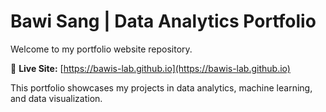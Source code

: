 # Bawi Sang | Data Analytics Portfolio

Welcome to my portfolio website repository.

🔗 **Live Site:** [https://bawis-lab.github.io](https://bawis-lab.github.io)

This portfolio showcases my projects in data analytics, machine learning, and data visualization.
